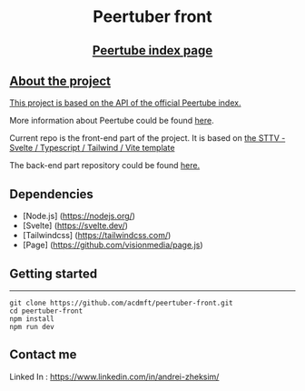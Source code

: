 <div align="center">
  <h1 align="center">Peertuber front</h1>
  <h2 align="center"><a href="https://peertuber.vercel.app/projects">Peertube index page</h2>
</div>

## About the project

This project is based on the API of the <a href="https://instances.joinpeertube.org/instances" target="_blank">official Peertube index.</a>

More information about Peertube could be found <a href="https://joinpeertube.org" target="_blank">here</a>.

Current repo is the front-end part of the project. It is based on <a href="https://github.com/srmullen/sttv">the STTV - Svelte / Typescript / Tailwind / Vite  template </a>

The back-end part repository could be found <a href="https://github.com/acdmft/peertuber-back" target="_blank">here.</a>

## Dependencies

* [Node.js] (https://nodejs.org/)
* [Svelte] (https://svelte.dev/)
* [Tailwindcss] (https://tailwindcss.com/) 
* [Page] (https://github.com/visionmedia/page.js)

## Getting started
------------

```
git clone https://github.com/acdmft/peertuber-front.git
cd peertuber-front
npm install
npm run dev
```
## Contact me
Linked In : https://www.linkedin.com/in/andrei-zheksim/

